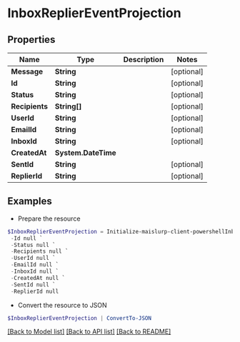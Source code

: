 # InboxReplierEventProjection
## Properties

Name | Type | Description | Notes
------------ | ------------- | ------------- | -------------
**Message** | **String** |  | [optional] 
**Id** | **String** |  | [optional] 
**Status** | **String** |  | [optional] 
**Recipients** | **String[]** |  | [optional] 
**UserId** | **String** |  | [optional] 
**EmailId** | **String** |  | [optional] 
**InboxId** | **String** |  | [optional] 
**CreatedAt** | **System.DateTime** |  | 
**SentId** | **String** |  | [optional] 
**ReplierId** | **String** |  | [optional] 

## Examples

- Prepare the resource
```powershell
$InboxReplierEventProjection = Initialize-maislurp-client-powershellInboxReplierEventProjection  -Message null `
 -Id null `
 -Status null `
 -Recipients null `
 -UserId null `
 -EmailId null `
 -InboxId null `
 -CreatedAt null `
 -SentId null `
 -ReplierId null
```

- Convert the resource to JSON
```powershell
$InboxReplierEventProjection | ConvertTo-JSON
```

[[Back to Model list]](../README#documentation-for-models) [[Back to API list]](../README#documentation-for-api-endpoints) [[Back to README]](../README)

